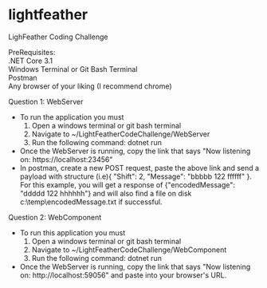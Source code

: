 # lightfeather
LighFeather Coding Challenge

PreRequisites: <br />
.NET Core 3.1 <br />
Windows Terminal or Git Bash Terminal <br />
Postman <br />
Any browser of your liking (I recommend chrome) <br />

Question 1: WebServer
 - To run the application you must 
   1) Open a windows terminal or git bash terminal 
   2) Navigate to ~/LightFeatherCodeChallenge/WebServer
   3) Run the following command: dotnet run
 - Once the WebServer is running, copy the link that says "Now listening on: https://localhost:23456" 
 - In postman, create a new POST request, paste the above link and send a payload with structure (i.e){	"Shift": 2,	"Message":    "bbbbb 122 ffffff" }. For this example, you will get a response of {"encodedMessage": "ddddd 122 hhhhhh"} and will also find
a file on disk c:\temp\encodedMessage.txt if successful.

Question 2: WebComponent
- To run this application you must
  1) Open a windows terminal or git bash terminal 
  2) Navigate to ~/LightFeatherCodeChallenge/WebComponent
  3) Run the following command: dotnet run 
- Once the WebServer is running, copy the link that says "Now listening on: http://localhost:59056" and paste into your browser's URL. 


